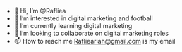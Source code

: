 - 👋 Hi, I’m @Rafliea
- 👀 I’m interested in digital marketing and football 
- 🌱 I’m currently learning digital marketing
- 💞️ I’m looking to collaborate on digital marketing roles 
- 📫 How to reach me Raflieariah@gmail.com is my email 

<!---
Rafliea/Rafliea is a ✨ special ✨ repository because its `README.md` (this file) appears on your GitHub profile.
You can click the Preview link to take a look at your changes.
--->
